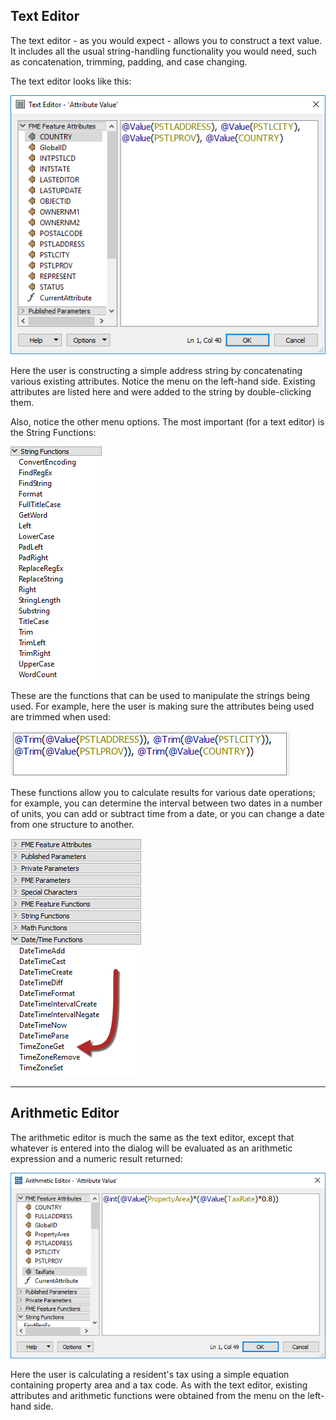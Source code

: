 <!--This section is (mostly) a copy of part of the basic manual, used here just as a reminder-->

## Text Editor ##
The text editor - as you would expect - allows you to construct a text value. It includes all the usual string-handling functionality you would need, such as concatenation, trimming, padding, and case changing.

The text editor looks like this:

![](./Images/Img1.002.AttributeManagerTextEdit.png)

Here the user is constructing a simple address string by concatenating various existing attributes. Notice the menu on the left-hand side. Existing attributes are listed here and were added to the string by double-clicking them.

Also, notice the other menu options. The most important (for a text editor) is the String Functions:

![](./Images/Img1.003.AttributeManagerTextEditStrings.png)

These are the functions that can be used to manipulate the strings being used. For example, here the user is making sure the attributes being used are trimmed when used:

![](./Images/Img1.004.AttributeManagerTextTrimFunc.png) 

These functions allow you to calculate results for various date operations; for example, you can determine the interval between two dates in a number of units, you can add or subtract time from a date, or you can change a date from one structure to another.

![](./Images/Img1.007.DateTimeFunctions.png) 

---

## Arithmetic Editor ##

The arithmetic editor is much the same as the text editor, except that whatever is entered into the dialog will be evaluated as an arithmetic expression and a numeric result returned:

![](./Images/Img1.005.AttributeManagerMathEdit.png)

Here the user is calculating a resident's tax using a simple equation containing property area and a tax code. As with the text editor, existing attributes and arithmetic functions were obtained from the menu on the left-hand side.


